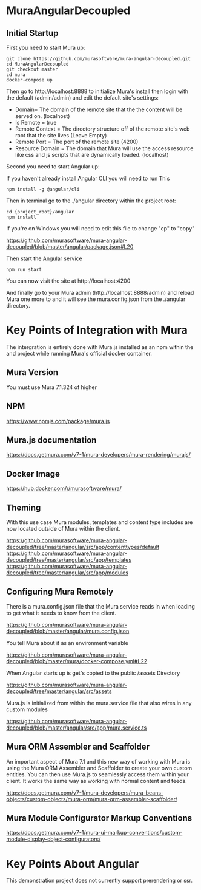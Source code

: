 # MuraAngularDecoupled

## Initial Startup

First you need to start Mura up:
```
git clone https://github.com/murasoftware/mura-angular-decoupled.git
cd MuraAngularDecoupled
git checkout master
cd mura
docker-compose up
```

Then go to http://localhost:8888 to initialize Mura's install then login with the default (admin/admin) and edit the default site's settings:
* Domain= The domain of the remote site that the the content will be served on. (localhost)
* Is Remote = true
* Remote Context = The directory structure off of the remote site's web root that the site lives (Leave Empty)
* Remote Port = The port of the remote site (4200)
* Resource Domain = The domain that Mura will use the access resource like css and js scripts that are dynamically loaded. (localhost)

Second you need to start Angular up:

If you haven't already install Angular CLI you will need to run This

```
npm install -g @angular/cli
```

Then in terminal go to the ./angular directory within the project root:
```
cd {project_root}/angular
npm install
```

If you're on Windows you will need to edit this file to change "cp" to "copy"

https://github.com/murasoftware/mura-angular-decoupled/blob/master/angular/package.json#L20

Then start the Angular service

```
npm run start
```

You can now visit the site at http://localhost:4200

And finally go to your Mura admin (http://localhost:8888/admin) and reload Mura one more to and it will see the mura.config.json from the ./angular directory.

# Key Points of Integration with Mura

The intergration is entirely done with Mura.js installed as an npm within the and project while running Mura's official docker container.

## Mura Version

You must use Mura 7.1.324 of higher

## NPM
https://www.npmjs.com/package/mura.js

## Mura.js documentation

https://docs.getmura.com/v7-1/mura-developers/mura-rendering/murajs/

## Docker Image

https://hub.docker.com/r/murasoftware/mura/

## Theming

With this use case Mura modules, templates and content type includes are now located outside of Mura within the client.

https://github.com/murasoftware/mura-angular-decoupled/tree/master/angular/src/app/contenttypes/default
https://github.com/murasoftware/mura-angular-decoupled/tree/master/angular/src/app/templates
https://github.com/murasoftware/mura-angular-decoupled/tree/master/angular/src/app/modules

## Configuring Mura Remotely

There is a mura.config.json file that the Mura service reads in when loading to get what it needs to know from the client.

https://github.com/murasoftware/mura-angular-decoupled/blob/master/angular/mura.config.json

You tell Mura about it as an environment variable

https://github.com/murasoftware/mura-angular-decoupled/blob/master/mura/docker-compose.yml#L22

When Angular starts up is get's copied to the public /assets Directory

https://github.com/murasoftware/mura-angular-decoupled/tree/master/angular/src/assets

Mura.js is initialized from within the mura.service file that also wires in any custom modules

https://github.com/murasoftware/mura-angular-decoupled/blob/master/angular/src/app/mura.service.ts

## Mura ORM Assembler and Scaffolder

An important aspect of Mura 7.1 and this new way of working with Mura is using the Mura ORM Assembler and Scaffolder to create your own custom entities.  You can then use Mura.js to seamlessly access them within your client.  It works the same way as working with normal content and feeds.

https://docs.getmura.com/v7-1/mura-developers/mura-beans-objects/custom-objects/mura-orm/mura-orm-assembler-scaffolder/

## Mura Module Configurator Markup Conventions

https://docs.getmura.com/v7-1/mura-ui-markup-conventions/custom-module-display-object-configurators/

# Key Points About Angular

This demonstration project does not currently support prerendering or ssr.
